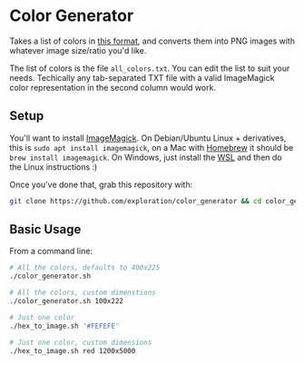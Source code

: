 # Color Generator

Takes a list of colors in [this format](https://en.wikipedia.org/wiki/List_of_colors:_A%E2%80%93F), and converts them into PNG images with whatever image size/ratio you'd like.

The list of colors is the file `all_colors.txt`. You can edit the list to suit your needs. Techically any tab-separated TXT file with a valid ImageMagick color representation in the second column would work.

## Setup

You'll want to install [ImageMagick](https://imagemagick.org/index.php). On Debian/Ubuntu Linux + derivatives, this is `sudo apt install imagemagick`, on a Mac with [Homebrew](https://brew.sh/) it should be `brew install imagemagick`. On Windows, just install the [WSL](https://docs.microsoft.com/en-us/windows/wsl/install-win10) and then do the Linux instructions :)

Once you've done that, grab this repository with:

```bash
git clone https://github.com/exploration/color_generator && cd color_generator
```

## Basic Usage

From a command line:

```bash
# All the colors, defaults to 400x225
./color_generator.sh

# All the colors, custom dimenstions
./color_generator.sh 100x222

# Just one color
./hex_to_image.sh '#FEFEFE'

# Just one color, custom dimensions
./hex_to_image.sh red 1200x5000
```
